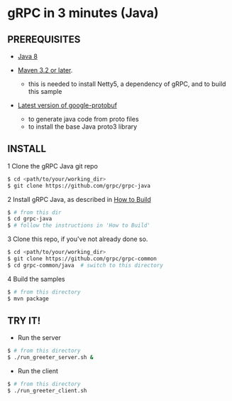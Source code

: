 gRPC in 3 minutes (Java)
========================

PREREQUISITES
-------------

- [Java 8](http://docs.oracle.com/javase/8/docs/technotes/guides/install/install_overview.html)

- [Maven 3.2 or later](http://maven.apache.org/download.cgi).
  - this is needed to install Netty5, a dependency of gRPC, and to build this sample

- [Latest version of google-protobuf](https://github.com/google/protobuf/tree/master/java)
  - to generate java code from proto files
  - to install the base Java proto3 library


INSTALL
-------

1 Clone the gRPC Java git repo
```sh
$ cd <path/to/your/working_dir>
$ git clone https://github.com/grpc/grpc-java
```

2 Install gRPC Java, as described in [How to Build](https://github.com/grpc/grpc-java#how-to-build)
```sh
$ # from this dir
$ cd grpc-java
$ # follow the instructions in 'How to Build'
```

3 Clone this repo, if you've not already done so.
```sh
$ cd <path/to/your/working_dir>
$ git clone https://github.com/grpc/grpc-common
$ cd grpc-common/java  # switch to this directory
```

4 Build the samples
```sh
$ # from this directory
$ mvn package
```

TRY IT!
-------

- Run the server
```sh
$ # from this directory
$ ./run_greeter_server.sh &
```

- Run the client
```sh
$ # from this directory
$ ./run_greeter_client.sh
```
